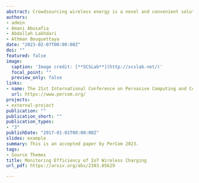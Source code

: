 ```yaml
---
abstract: Crowdsourcing wireless energy is a novel and convenient solution to charge nearby IoT devices. Several applications have been proposed to enable peer-to-peer wireless energy charging. However, none of them considered the energy efficiency of the wireless transfer of energy. In this paper, we propose an energy estimation framework that predicts the actual received energy. Our framework uses two machine learning algorithms, namely XGBoost and Neural Network, to estimate the received energy. The result shows that the Neural Network model is better than XGBoost at predicting the received energy. We train and evaluate our models by collecting a real wireless energy dataset.
authors:
- admin
- Amani Abusafia
- Abdallah Lakhdari
- Athman Bouguettaya
date: "2023-02-07T00:00:00Z"
doi: ""
featured: false
image:
  caption: 'Image credit: [**SCSLab**](http://scslab.net/)'
  focal_point: ""
  preview_only: false
links:
- name: The 21st International Conference on Pervasive Computing and Communications
  url: https://www.percom.org/
projects:
- external-project
publication: ""
publication_short: ""
publication_types:
- "3"
publishDate: "2017-01-01T00:00:00Z"
slides: example
summary: This is an accepted paper by PerCom 2023.
tags:
- Source Themes
title: Monitoring Efficiency of IoT Wireless Charging
url_pdf: https://arxiv.org/abs/2303.05629

---
```


